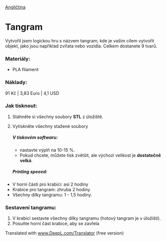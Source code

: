 [Angličtina](README.md)

# Tangram
Vytvořil jsem logickou hru s názvem tangram, kde je vaším cílem vytvořit objekt, jako jsou například zvířata nebo vozidla. Celkem dostanete 9 tvarů.

### Materiály:
- PLA filament

### Náklady:
91 Kč | 3,83 Euro | 4,1 USD

### Jak tisknout:
1. Stáhněte si všechny soubory **STL** z úložiště.
2. Vytiskněte všechny stažené soubory
	##### V tiskovém softwaru:
 	 - nastavte výplň na 10-15 %.
 	 - Pokud chcete, můžete tisk zvětšit, ale výchozí velikost je **dostatečně velká**.

	##### Printing speeed:
  - V horní části pro krabici: asi 2 hodiny
  - Krabice pro tangram: zhruba 2 hodiny
  - Všechny dílky tangramu: 1 - 1,5 hodiny.

### Sestavení tangramu:

1. V krabici sestavte všechny dílky tangramu (hotový tangram je v úložišti).
2. Posuňte horní část krabice, aby se zavřela

Translated with www.DeepL.com/Translator (free version)
